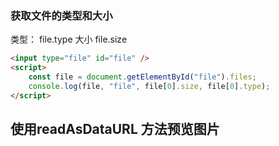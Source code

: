 ### 获取文件的类型和大小

类型： file.type
大小 file.size

```html
<input type="file" id="file" />
<script>
	const file = document.getElementById("file").files;
	console.log(file, "file", file[0].size, file[0].type);
</script>
```

## 使用readAsDataURL 方法预览图片

